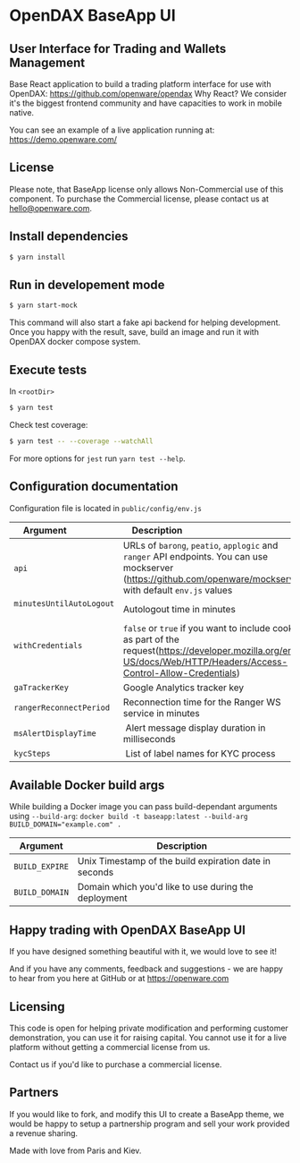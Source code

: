 # OpenDAX BaseApp UI

## User Interface for Trading and Wallets Management

Base React application to build a trading platform interface for use with OpenDAX: https://github.com/openware/opendax
Why React? We consider it's the biggest frontend community and have capacities to work in mobile native.

You can see an example of a live application running at: https://demo.openware.com/

## License

Please note, that BaseApp license only allows Non-Commercial use of this component. To purchase the Commercial license, please contact us at hello@openware.com.

## Install dependencies

```bash
$ yarn install
```

## Run in developement mode

```bash
$ yarn start-mock
```

This command will also start a fake api backend for helping development.
Once you happy with the result, save, build an image and run it with OpenDAX docker compose system.

## Execute tests

In `<rootDir>`

```bash
$ yarn test
```

Check test coverage:

```bash
$ yarn test -- --coverage --watchAll
```

For more options for `jest` run `yarn test --help`.

## Configuration documentation

Configuration file is located in `public/config/env.js`

| Argument                               | Description                                                                                                                                                         |
| -------------------------------------- | ------------------------------------------------------------------------------------------------------------------------------------------------------------------- |
| `api`                                  | URLs of `barong`, `peatio`, `applogic` and `ranger` API endpoints. You can use mockserver (<https://github.com/openware/mockserver>) with default `env.js` values   |
| `minutesUntilAutoLogout`               | Autologout time in minutes                                                                                                                                          |
| `withCredentials`                      | `false` or `true` if you want to include cookies as part of the request(https://developer.mozilla.org/en-US/docs/Web/HTTP/Headers/Access-Control-Allow-Credentials) |
| `gaTrackerKey`                         | Google Analytics tracker key                                                                                                                                        |
| `rangerReconnectPeriod`                | Reconnection time for the Ranger WS service in minutes                                                                                                              |
| `msAlertDisplayTime`                   |  Alert message display duration in milliseconds                                                                                                                     |
| `kycSteps`                             |  List of label names for KYC process                                                                                                                                |

## Available Docker build args

While building a Docker image you can pass build-dependant arguments using `--build-arg`:
`docker build -t baseapp:latest --build-arg BUILD_DOMAIN="example.com" .`

| Argument       | Description                                            |
| -------------- | ------------------------------------------------------ |
| `BUILD_EXPIRE` | Unix Timestamp of the build expiration date in seconds |
| `BUILD_DOMAIN` | Domain which you'd like to use during the deployment   |

## Happy trading with OpenDAX BaseApp UI

If you have designed something beautiful with it, we would love to see it!

And if you have any comments, feedback and suggestions - we are happy to hear from you here at GitHub or at https://openware.com

## Licensing

This code is open for helping private modification and performing customer demonstration, you can use it for raising capital.
You cannot use it for a live platform without getting a commercial license from us.

Contact us if you'd like to purchase a commercial license.

## Partners

If you would like to fork, and modify this UI to create a BaseApp theme, we would be happy to setup a partnership program and sell your work provided a revenue sharing.

Made with love from Paris and Kiev.
